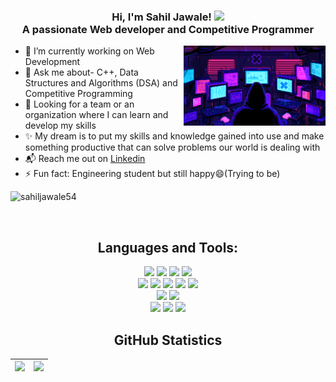 <h3 align="center"> Hi, I'm Sahil Jawale! <img src="https://media.giphy.com/media/mGcNjsfWAjY5AEZNw6/giphy.gif" width="50"> <br>
<span> A passionate Web developer and Competitive Programmer </span> </h3>


<img align='right' src="https://github.com/sahiljawale54/sahiljawale54/blob/d8b30847225e4187443573d2e7c50912af03623b/githubgif.gif" width="45%">

<p>
  
  
* 🔭 I’m currently working on Web Development <br>
* 💬 Ask me about- C++, Data Structures and Algorithms (DSA) and Competitive Programming 
* 🌱 Looking for a team or an organization where I can learn and develop my skills <br>
* ✨ My dream is to put my skills and knowledge gained into use and make something productive that can solve problems our world is dealing with<br>
* 📬 Reach me out on [Linkedin](https://www.linkedin.com/in/sahiljawale54/)
* ⚡ Fun fact: Engineering student but still happy😄(Trying to be)
</p>

<p align="left"> <img src="https://komarev.com/ghpvc/?username=sahiljawale&label=Profile%20views&color=0e75b6&style=flat" alt="sahiljawale54" /> </p>
<!-- <a href="https://www.buymeacoffee.com/sahiljawale"><img src="https://cdn.buymeacoffee.com/buttons/v2/default-yellow.png" width="200" /></a> -->
<br>

<h2 align="Center">Languages and Tools:</h2> 


<p align="center">
  
  <img src = "https://img.shields.io/badge/c-%23005678.svg?style=for-the-badge&logo=c&logoColor=white" >
  <img src = "https://img.shields.io/badge/c++-%2300599C.svg?style=for-the-badge&logo=c%2B%2B&logoColor=white" >
  <img src = "https://img.shields.io/badge/java-%23ED8B00.svg?style=for-the-badge&logo=java&logoColor=white" >
  <img src = "https://img.shields.io/badge/python-3670A0?style=for-the-badge&logo=python&logoColor=ffdd54" > <br>
  
  <img src = "https://img.shields.io/badge/html5-%23E34F26.svg?style=for-the-badge&logo=html5&logoColor=white" >
  <img src = "https://img.shields.io/badge/css3-%231572B6.svg?style=for-the-badge&logo=css3&logoColor=white" >
  <img src = "https://img.shields.io/badge/javascript-%23323330.svg?style=for-the-badge&logo=javascript&logoColor=%23F7DF1E" >
  <img src = "https://img.shields.io/badge/bootstrap-%23563D7C.svg?style=for-the-badge&logo=bootstrap&logoColor=white" >
  <img src = "https://img.shields.io/badge/react-%2320232a.svg?style=for-the-badge&logo=react&logoColor=%2361DAFB" >  <br>
  
  <img src = "https://img.shields.io/badge/mysql-%2300f.svg?style=for-the-badge&logo=mysql&logoColor=white" >
  <img src = "https://img.shields.io/badge/MongoDB-%234ea94b.svg?style=for-the-badge&logo=mongodb&logoColor=white" > <br>
  
  <img src = "https://img.shields.io/badge/git-%23F05033.svg?style=for-the-badge&logo=git&logoColor=white" >
  <img src = "https://img.shields.io/badge/github-%23121011.svg?style=for-the-badge&logo=github&logoColor=white" >
  <img src = "https://img.shields.io/badge/gitlab-%23181739.svg?style=for-the-badge&logo=gitlab&logoColor=white" >
<!--   <img src = "" > -->
  
<p>

<h2 align="center"> GitHub Statistics </h2>

|<img src="https://github-readme-stats.vercel.app/api?username=sahiljawale54&show_icons=true"></img>|<img src="https://github-readme-streak-stats.herokuapp.com/?&user=Sahiljawale54"/>|
|---|---|


